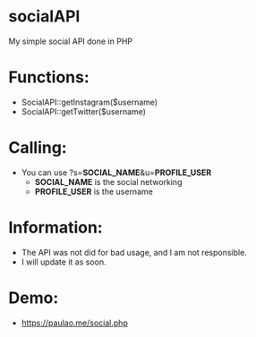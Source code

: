 # socialAPI
My simple social API done in PHP

# Functions:
  * SocialAPI::getInstagram($username)
  * SocialAPI::getTwitter($username)
  
# Calling:
  * You can use ?s=**SOCIAL_NAME**&u=**PROFILE_USER**
    * **SOCIAL_NAME** is the social networking
    * **PROFILE_USER** is the username
  
# Information:
  * The API was not did for bad usage, and I am not responsible.
  * I will update it as soon.

# Demo:
  * https://paulao.me/social.php
